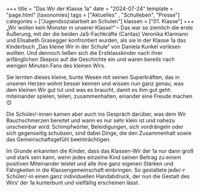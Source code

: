 +++
title = "Das Wir der Klasse 1a"
date = "2024-07-24"
template = "page.html"
[taxonomies]
tags = ["Aktuelles" , "Schulleben", "Presse"]
categories = ["Jugendsozialarbeit an Schulen"]
klassen = ["01. Klasse"]
+++
„Wir wollen kein Monster in unserer Klasse!“ – Das war so ziemlich die erste Äußerung, mit der die beiden JaS-Fachkräfte (Caritas) Veronika Klarmann und Elisabeth Grasegger konfrontiert wurden, als sie in der Klasse 1a das Kinderbuch „Das kleine Wir in der Schule“ von Daniela Kunkel vorlesen wollten. Und dennoch ließen sich die Erstklasskinder nach ihrer anfänglichen Skepsis auf die Geschichte ein und waren bereits nach wenigen Minuten Fans des kleinen Wirs.

<!-- more -->

Sie lernten dieses kleine, bunte Wesen mit seinen Superkräften, das in unseren Herzen wohnt besser kennen und wissen nun ganz genau, was dem kleinen Wir gut tut und was es braucht, damit es ihm gut geht: miteinander spielen, teilen, zusammenhalten, einander eine Freude machen 😊

Die Schüler/-innen kamen aber auch ins Gespräch darüber, was dem Wir Bauchschmerzen bereitet und wann es nur sehr klein ist und nahezu unscheinbar wird: Schimpfwörter, Beleidigungen, sich vordrängeln oder sich gegenseitig schubsen, sind dabei Dinge, die den Zusammenhalt sowie das Gemeinschaftsgefühl beeinträchtigen.

Im Grunde erkannten die Kinder, dass das Klassen-Wir der 1a nur dann groß und stark sein kann, wenn jedes einzelne Kind seinen Beitrag zu einem positiven Miteinander leistet und alle ihre  ganz eigenen Stärken und Fähigkeiten in die Klassengemeinschaft einbringen. So gestaltete jede/-r Schüler/-in einen ganz individuellen Handabdruck, der nun die Gestalt des Wirs‘ der 1a kunterbunt und vielfältig erscheinen lässt.


